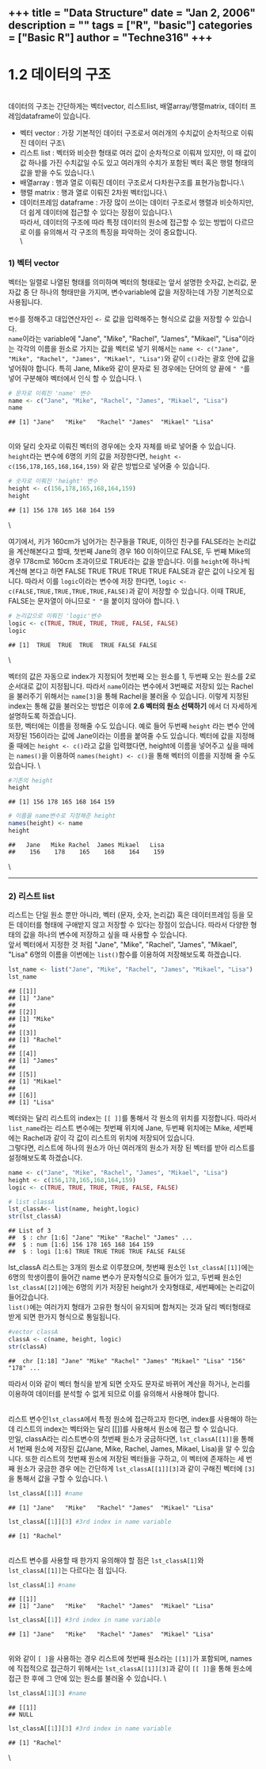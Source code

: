 +++
title = "Data Structure"
date = "Jan 2, 2006"
description = ""
tags = ["R", "basic"]
categories = ["Basic R"]
author = "Techne316"
+++
---

# 1.2 데이터의 구조
\
데이터의 구조는 간단하게는 벡터vector, 리스트list, 배열array/행렬matrix, 데이터 프레임dataframe이 있습니다. 

* 벡터 vector : 가장 기본적인 데이터 구조로서 여러개의 수치값이 순차적으로 이뤄진 데이터 구조\
* 리스트 list : 벡터와 비슷한 형태로 여러 값이 순차적으로 이뤄져 있지만, 이 때 값이 값 하나를 가진 수치값일 수도 있고 여러개의 수치가 포함된 벡터 혹은 행렬 형태의 값을 받을 수도 있습니다.\
* 배열array : 행과 열로 이뤄진 데이터 구조로서 다차원구조를 표현가능합니다.\
* 행렬 matrix : 행과 열로 이뤄진 2차원 벡터입니다.\
* 데이터프레임 dataframe : 가장 많이 쓰이는 데이터 구조로서 행렬과 비슷하지만, 더 쉽게 데이터에 접근할 수 있다는 장점이 있습니다.\ 
\
따라서, 데이터의 구조에 따라 특정 데이터의 원소에 접근할 수 있는 방법이 다르므로 이를 유의해서 각 구조의 특징을 파악하는 것이 중요합니다.
\
\


### 1) 벡터 vector
벡터는 일렬로 나열된 형태를 의미하며 벡터의 형태로는 앞서 설명한 숫자값, 논리값, 문자값 중 단 하나의 형태만을 가지며, 변수variable에 값을 저장하는데 가장 기본적으로 사용됩니다. 

`변수`를 정해주고 대입연산자인 `<-` 로 값을 입력해주는 형식으로 값을 저장할 수 있습니다.
\
`name`이라는 variable에 "Jane", "Mike", "Rachel", "James", "Mikael", "Lisa"이라는 각각의 이름을 원소로 가지는 값을 벡터로 넣기 위해서는 `name <- c("Jane", "Mike", "Rachel", "James", "Mikael", "Lisa")`와 같이 `c()`라는 괄호 안에 값을 넣어줘야 합니다. 특히 Jane, Mike와 같이 문자로 된 경우에는 단어의 양 끝에 `" "`를 넣어 구분해야 벡터에서 인식 할 수 있습니다. 
\


```r
# 문자로 이뤄진 'name' 변수
name <- c("Jane", "Mike", "Rachel", "James", "Mikael", "Lisa")
name
```


```
## [1] "Jane"   "Mike"   "Rachel" "James"  "Mikael" "Lisa"
```


\
이와 달리 숫자로 이뤄진 벡터의 경우에는 숫자 자체를 바로 넣어줄 수 있습니다.  `height`라는 변수에 6명의 키의 값을 저장한다면,  `height <- c(156,178,165,168,164,159)` 와 같은 방법으로 넣어줄 수 있습니다.  



```r
# 숫자로 이뤄진 'height' 변수
height <- c(156,178,165,168,164,159)
height
```


```
## [1] 156 178 165 168 164 159
```
\


여기에서, 키가 160cm가 넘어가는 친구들을 TRUE, 이하인 친구를 FALSE라는 논리값을 계산해본다고 할때, 첫번째 Jane의 경우 160 이하이므로 FALSE, 두 번째 Mike의 경우 178cm로 160cm 초과이므로 TRUE라는 값을 받습니다. 이를 `height`에 하나씩 계산해 본다고 하면 FALSE  TRUE  TRUE  TRUE  TRUE FALSE과 같은 값이 나오게 됩니다. 따라서 이를 `logic`이라는 변수에 저장 한다면, `logic <- c(FALSE,TRUE,TRUE,TRUE,TRUE,FALSE)`과 같이 저장할 수 있습니다. 이때 TRUE, FALSE는 문자열이 아니므로 `" "`을 붙이지 않아야 합니다. 
\


```r
# 논리값으로 이뤄진 'logic'변수
logic <- c(TRUE, TRUE, TRUE, TRUE, FALSE, FALSE)
logic
```


```
## [1]  TRUE  TRUE  TRUE  TRUE FALSE FALSE
```
\

벡터의 값은 자동으로 index가 지정되어 첫번째 오는 원소를 1, 두번째 오는 원소를 2로 순서대로 값이 지정됩니다. 따라서 `name`이라는 변수에서 3번째로 저장되 있는 Rachel을 불러주기 위해서는 `name[3]`을 통해 Rachel을 불러올 수 있습니다. 이렇게 지정된 index는 통해 값을 불러오는 방법은 이후에 **2.6 벡터의 원소 선택하기** 에서 더 자세하게 설명하도록 하겠습니다. 
\
또한, 벡터에는 이름을 정해줄 수도 있습니다. 예로 들어 두번째 `height` 라는 변수 안에 저장된 156이라는 값에 Jane이라는 이름을 붙여줄 수도 있습니다. 벡터에 값을 지정해 줄 때에는 `height <- c()`라고 값을 입력했다면, height에 이름을 넣어주고 싶을 때에는 `names()`을 이용하여 `names(height) <- c()`을 통해 벡터의 이름을 지정해 줄 수도 있습니다.
\


```r
#기존의 height
height
```

```
## [1] 156 178 165 168 164 159
```

```r
# 이름을 name변수로 지정해준 height
names(height) <- name
height
```

```
##   Jane   Mike Rachel  James Mikael   Lisa 
##    156    178    165    168    164    159
```
\


---------
  



### 2) 리스트 list


리스트는 단일 원소 뿐만 아니라, 벡터 (문자, 숫자, 논리값) 혹은 데이터프레임 등을 모든 데이터를 형태에 구애받지 않고 저장할 수 있다는 장점이 있습니다. 따라서 다양한 형태의 값을 하나의 변수에 저장하고 싶을 때 사용할 수 있습니다.
\
앞서 벡터에서 지정한 것 처럼 "Jane", "Mike", "Rachel", "James", "Mikael", "Lisa" 6명의 이름을 이번에는 `list()`함수를 이용하여 저장해보도록 하겠습니다.

```r
lst_name <- list("Jane", "Mike", "Rachel", "James", "Mikael", "Lisa")
lst_name
```

```
## [[1]]
## [1] "Jane"
## 
## [[2]]
## [1] "Mike"
## 
## [[3]]
## [1] "Rachel"
## 
## [[4]]
## [1] "James"
## 
## [[5]]
## [1] "Mikael"
## 
## [[6]]
## [1] "Lisa"
```
벡터와는 달리 리스트의 index는 `[[ ]]`를 통해서 각 원소의 위치를 지정합니다. 따라서 `list_name`라는 리스트 변수에는  첫번째 위치에 Jane, 두번째 위치에는 Mike, 세번째에는 Rachel과 같이 각 값이 리스트의 위치에 저장되어 있습니다. 
\
그렇다면, 리스트에 하나의 원소가 아닌 여러개의 원소가 저장 된 벡터를 받아 리스트를 설정해보도록 하겠습니다.

```r
name <- c("Jane", "Mike", "Rachel", "James", "Mikael", "Lisa")
height <- c(156,178,165,168,164,159)
logic <- c(TRUE, TRUE, TRUE, TRUE, FALSE, FALSE)

# list classA
lst_classA<- list(name, height,logic)
str(lst_classA)
```

```
## List of 3
##  $ : chr [1:6] "Jane" "Mike" "Rachel" "James" ...
##  $ : num [1:6] 156 178 165 168 164 159
##  $ : logi [1:6] TRUE TRUE TRUE TRUE FALSE FALSE
```
lst_classA 리스트는 3개의 원소로 이루졌으며, 첫번째 원소인 `lst_classA[[1]]`에는 6명의 학생이름이 들어간 name 변수가 문자형식으로 들어가 있고, 두번째 원소인 `lst_classA[[2]]`에는 6명의 키가 저장된 height가 숫자형태로, 세번째에는 논리값이 들어갔습니다.
\
`list()`에는 여러가지 형태가 고유한 형식이 유지되며 합쳐지는 것과 달리 벡터형태로 받게 되면 한가지 형식으로 통일됩니다.

```r
#vector classA
classA <- c(name, height, logic)
str(classA)
```

```
##  chr [1:18] "Jane" "Mike" "Rachel" "James" "Mikael" "Lisa" "156" "178" ...
```
따라서 이와 같이 벡터 형식을 받게 되면 숫자도 문자로 바뀌어 계산을 하거나, 논리를 이용하여 데이터를 분석할 수 없게 되므로 이를 유의해서 사용해야 합니다.

\
리스트 변수인`lst_classA`에서 특정 원소에 접근하고자 한다면, index를 사용해야 하는데 리스트의 index는 벡터와는 달리 [[]]를 사용해서 원소에 접근 할 수 있습니다. 
\
만일, classA라는 리스트변수의 첫번째 원소가 궁금하다면, `lst_classA[[1]]`을 통해서 1번째 원소에 저장된 값(Jane, Mike, Rachel, James, Mikael, Lisa)을 알 수 있습니다. 또한 리스트의 첫번째 원소에 저장된 벡터들을 구하고, 이 벡터에 존재하는 세 번째 원소가 궁금한 경우 에는 간단하게 `lst_classA[[1]][3]`과 같이 구해진 벡터에 `[3]`을 통해서 값을 구할 수 있습니다. 
\

```r
lst_classA[[1]] #name
```

```
## [1] "Jane"   "Mike"   "Rachel" "James"  "Mikael" "Lisa"
```

```r
lst_classA[[1]][3] #3rd index in name variable
```

```
## [1] "Rachel"
```
\
리스트 변수를 사용할 때 한가지 유의해야 할 점은 `lst_classA[1]`와 `lst_classA[[1]]`는 다르다는 점 입니다. 

```r
lst_classA[1] #name
```

```
## [[1]]
## [1] "Jane"   "Mike"   "Rachel" "James"  "Mikael" "Lisa"
```

```r
lst_classA[[1]] #3rd index in name variable
```

```
## [1] "Jane"   "Mike"   "Rachel" "James"  "Mikael" "Lisa"
```
\
위와 같이 `[ ]`을 사용하는 경우 리스트에 첫번째 원소라는 `[[1]]`가 포함되며, names에 직접적으로 접근하기 위해서는 `lst_classA[[1]][3]`과 같이 `[[ ]]`을 통해 원소에 접근 한 후에 그 안에 있는 원소를 불러올 수 있습니다.
\

```r
lst_classA[1][3] #name
```

```
## [[1]]
## NULL
```

```r
lst_classA[[1]][3] #3rd index in name variable
```

```
## [1] "Rachel"
```
\

